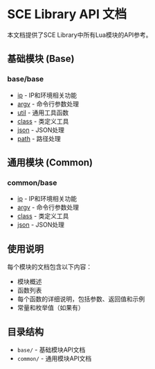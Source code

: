# SCE Library API 文档

本文档提供了SCE Library中所有Lua模块的API参考。

## 基础模块 (Base)

### base/base

- [ip](base/base/ip.md) - IP和环境相关功能
- [argv](base/base/argv.md) - 命令行参数处理
- [util](base/base/util.md) - 通用工具函数
- [class](base/base/class.md) - 类定义工具
- [json](base/base/json.md) - JSON处理
- [path](base/base/path.md) - 路径处理

## 通用模块 (Common)

### common/base

- [ip](common/base/ip.md) - IP和环境相关功能
- [argv](common/base/argv.md) - 命令行参数处理
- [class](common/base/class.md) - 类定义工具
- [json](common/base/json.md) - JSON处理

## 使用说明

每个模块的文档包含以下内容：

- 模块概述
- 函数列表
- 每个函数的详细说明，包括参数、返回值和示例
- 常量和枚举值（如果有）

## 目录结构

- `base/` - 基础模块API文档
- `common/` - 通用模块API文档